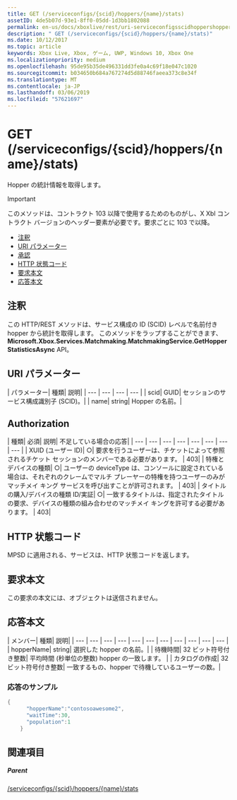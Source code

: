 ```yaml
---
title: GET (/serviceconfigs/{scid}/hoppers/{name}/stats)
assetID: 4de5b07d-93e1-8ff0-05dd-1d3bb1802088
permalink: en-us/docs/xboxlive/rest/uri-serviceconfigsscidhoppershoppernamestatsget.html
description: " GET (/serviceconfigs/{scid}/hoppers/{name}/stats)"
ms.date: 10/12/2017
ms.topic: article
keywords: Xbox Live, Xbox, ゲーム, UWP, Windows 10, Xbox One
ms.localizationpriority: medium
ms.openlocfilehash: 95de95b35de496331dd3fe0a4c69f18e047c1020
ms.sourcegitcommit: b034650b684a767274d5d88746faeea373c8e34f
ms.translationtype: MT
ms.contentlocale: ja-JP
ms.lasthandoff: 03/06/2019
ms.locfileid: "57621697"
---
```

# <a name="get-serviceconfigsscidhoppersnamestats"></a>GET (/serviceconfigs/{scid}/hoppers/{name}/stats)

Hopper の統計情報を取得します。

> [!IMPORTANT]
> このメソッドは、コントラクト 103 以降で使用するためのものがし、X Xbl コントラクト バージョンのヘッダー要素が必要です。要求ごとに 103 で以降。

  * [注釈](#ID4ET)
  * [URI パラメーター](#ID4E5)
  * [承認](#ID4EJB)
  * [HTTP 状態コード](#ID4E3C)
  * [要求本文](#ID4EFD)
  * [応答本文](#ID4EQD)

<a id="ID4ET"></a>


## <a name="remarks"></a>注釈
この HTTP/REST メソッドは、サービス構成の ID (SCID) レベルで名前付き hopper から統計を取得します。 このメソッドをラップすることができます、 **Microsoft.Xbox.Services.Matchmaking.MatchmakingService.GetHopperStatisticsAsync** API。  
<a id="ID4E5"></a>


## <a name="uri-parameters"></a>URI パラメーター

| パラメーター| 種類| 説明|
| --- | --- | --- | --- |
| scid| GUID| セッションのサービス構成識別子 (SCID)。|
| name| string| Hopper の名前。|

<a id="ID4EJB"></a>


## <a name="authorization"></a>Authorization

| 種類| 必須| 説明| 不足している場合の応答|
| --- | --- | --- | --- | --- | --- | --- | --- |
| XUID (ユーザー ID)| ○| 要求を行うユーザーは、チケットによって参照されるチケット セッションのメンバーである必要があります。 | 403|
| 特権とデバイスの種類| ○| ユーザーの deviceType は、コンソールに設定されている場合は、それぞれのクレームでマルチ プレーヤーの特権を持つユーザーのみがマッチメイ キング サービスを呼び出すことが許可されます。 | 403|
| タイトルの購入/デバイスの種類 ID/実証| ○| 一致するタイトルは、指定されたタイトルの要求、デバイスの種類の組み合わせのマッチメイ キングを許可する必要があります。 | 403|

<a id="ID4E3C"></a>


## <a name="http-status-codes"></a>HTTP 状態コード
MPSD に適用される、サービスは、HTTP 状態コードを返します。  
<a id="ID4EFD"></a>


## <a name="request-body"></a>要求本文

この要求の本文には、オブジェクトは送信されません。

<a id="ID4EQD"></a>


## <a name="response-body"></a>応答本文

| メンバー| 種類| 説明|
| --- | --- | --- | --- | --- | --- | --- | --- | --- | --- | --- |
| hopperName| string| 選択した hopper の名前。|
| 待機時間| 32 ビット符号付き整数| 平均時間 (秒単位の整数) hopper の一致します。 |
| カタログの作成| 32 ビット符号付き整数| 一致するもの、hopper で待機しているユーザーの数。|

<a id="ID4E1D"></a>


### <a name="sample-response"></a>応答のサンプル


```cpp
{
      "hopperName":"contosoawesome2",
      "waitTime":30,
      "population":1
    }


```


<a id="ID4EJE"></a>


## <a name="see-also"></a>関連項目

<a id="ID4ELE"></a>


##### <a name="parent"></a>Parent  

[/serviceconfigs/{scid}/hoppers/{name}/stats](uri-serviceconfigsscidhoppershoppernamestats.md)
